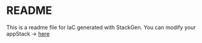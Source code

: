 # README
This is a readme file for IaC generated with StackGen.
You can modify your appStack -> [here](http://main.dev.stackgen.com/appstacks/e4889628-396a-4c4c-ab31-a6f5619b5c90)
